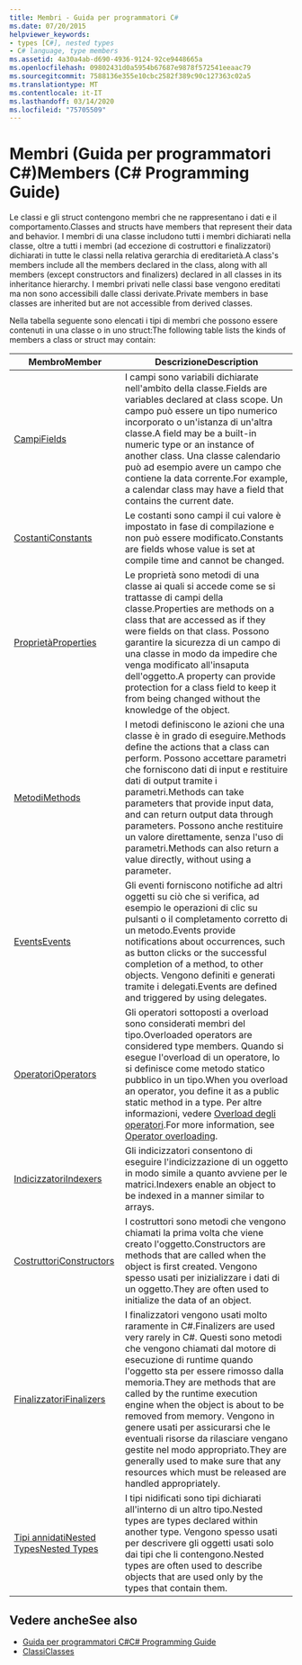 ```yaml
---
title: Membri - Guida per programmatori C#
ms.date: 07/20/2015
helpviewer_keywords:
- types [C#], nested types
- C# language, type members
ms.assetid: 4a30a4ab-d690-4936-9124-92ce9448665a
ms.openlocfilehash: 09802431d0a5954b67687e9878f572541eeaac79
ms.sourcegitcommit: 7588136e355e10cbc2582f389c90c127363c02a5
ms.translationtype: MT
ms.contentlocale: it-IT
ms.lasthandoff: 03/14/2020
ms.locfileid: "75705509"
---
```

# <a name="members-c-programming-guide"></a><span data-ttu-id="7ee5b-102">Membri (Guida per programmatori C#)</span><span class="sxs-lookup"><span data-stu-id="7ee5b-102">Members (C# Programming Guide)</span></span>

<span data-ttu-id="7ee5b-103">Le classi e gli struct contengono membri che ne rappresentano i dati e il comportamento.</span><span class="sxs-lookup"><span data-stu-id="7ee5b-103">Classes and structs have members that represent their data and behavior.</span></span> <span data-ttu-id="7ee5b-104">I membri di una classe includono tutti i membri dichiarati nella classe, oltre a tutti i membri (ad eccezione di costruttori e finalizzatori) dichiarati in tutte le classi nella relativa gerarchia di ereditarietà.</span><span class="sxs-lookup"><span data-stu-id="7ee5b-104">A class's members include all the members declared in the class, along with all members (except constructors and finalizers) declared in all classes in its inheritance hierarchy.</span></span> <span data-ttu-id="7ee5b-105">I membri privati nelle classi base vengono ereditati ma non sono accessibili dalle classi derivate.</span><span class="sxs-lookup"><span data-stu-id="7ee5b-105">Private members in base classes are inherited but are not accessible from derived classes.</span></span>  
  
 <span data-ttu-id="7ee5b-106">Nella tabella seguente sono elencati i tipi di membri che possono essere contenuti in una classe o in uno struct:</span><span class="sxs-lookup"><span data-stu-id="7ee5b-106">The following table lists the kinds of members a class or struct may contain:</span></span>  
  
|<span data-ttu-id="7ee5b-107">Membro</span><span class="sxs-lookup"><span data-stu-id="7ee5b-107">Member</span></span>|<span data-ttu-id="7ee5b-108">Descrizione</span><span class="sxs-lookup"><span data-stu-id="7ee5b-108">Description</span></span>|  
|------------|-----------------|  
|[<span data-ttu-id="7ee5b-109">Campi</span><span class="sxs-lookup"><span data-stu-id="7ee5b-109">Fields</span></span>](./fields.md)|<span data-ttu-id="7ee5b-110">I campi sono variabili dichiarate nell'ambito della classe.</span><span class="sxs-lookup"><span data-stu-id="7ee5b-110">Fields are variables declared at class scope.</span></span> <span data-ttu-id="7ee5b-111">Un campo può essere un tipo numerico incorporato o un'istanza di un'altra classe.</span><span class="sxs-lookup"><span data-stu-id="7ee5b-111">A field may be a built-in numeric type or an instance of another class.</span></span> <span data-ttu-id="7ee5b-112">Una classe calendario può ad esempio avere un campo che contiene la data corrente.</span><span class="sxs-lookup"><span data-stu-id="7ee5b-112">For example, a calendar class may have a field that contains the current date.</span></span>|  
|[<span data-ttu-id="7ee5b-113">Costanti</span><span class="sxs-lookup"><span data-stu-id="7ee5b-113">Constants</span></span>](./constants.md)|<span data-ttu-id="7ee5b-114">Le costanti sono campi il cui valore è impostato in fase di compilazione e non può essere modificato.</span><span class="sxs-lookup"><span data-stu-id="7ee5b-114">Constants are fields whose value is set at compile time and cannot be changed.</span></span>|  
|[<span data-ttu-id="7ee5b-115">Proprietà</span><span class="sxs-lookup"><span data-stu-id="7ee5b-115">Properties</span></span>](./properties.md)|<span data-ttu-id="7ee5b-116">Le proprietà sono metodi di una classe ai quali si accede come se si trattasse di campi della classe.</span><span class="sxs-lookup"><span data-stu-id="7ee5b-116">Properties are methods on a class that are accessed as if they were fields on that class.</span></span> <span data-ttu-id="7ee5b-117">Possono garantire la sicurezza di un campo di una classe in modo da impedire che venga modificato all'insaputa dell'oggetto.</span><span class="sxs-lookup"><span data-stu-id="7ee5b-117">A property can provide protection for a class field to keep it from being changed without the knowledge of the object.</span></span>|  
|[<span data-ttu-id="7ee5b-118">Metodi</span><span class="sxs-lookup"><span data-stu-id="7ee5b-118">Methods</span></span>](./methods.md)|<span data-ttu-id="7ee5b-119">I metodi definiscono le azioni che una classe è in grado di eseguire.</span><span class="sxs-lookup"><span data-stu-id="7ee5b-119">Methods define the actions that a class can perform.</span></span> <span data-ttu-id="7ee5b-120">Possono accettare parametri che forniscono dati di input e restituire dati di output tramite i parametri.</span><span class="sxs-lookup"><span data-stu-id="7ee5b-120">Methods can take parameters that provide input data, and can return output data through parameters.</span></span> <span data-ttu-id="7ee5b-121">Possono anche restituire un valore direttamente, senza l'uso di parametri.</span><span class="sxs-lookup"><span data-stu-id="7ee5b-121">Methods can also return a value directly, without using a parameter.</span></span>|  
|[<span data-ttu-id="7ee5b-122">Events</span><span class="sxs-lookup"><span data-stu-id="7ee5b-122">Events</span></span>](../events/index.md)|<span data-ttu-id="7ee5b-123">Gli eventi forniscono notifiche ad altri oggetti su ciò che si verifica, ad esempio le operazioni di clic su pulsanti o il completamento corretto di un metodo.</span><span class="sxs-lookup"><span data-stu-id="7ee5b-123">Events provide notifications about occurrences, such as button clicks or the successful completion of a method, to other objects.</span></span> <span data-ttu-id="7ee5b-124">Vengono definiti e generati tramite i delegati.</span><span class="sxs-lookup"><span data-stu-id="7ee5b-124">Events are defined and triggered by using delegates.</span></span>|  
|[<span data-ttu-id="7ee5b-125">Operatori</span><span class="sxs-lookup"><span data-stu-id="7ee5b-125">Operators</span></span>](../../language-reference/operators/index.md)|<span data-ttu-id="7ee5b-126">Gli operatori sottoposti a overload sono considerati membri del tipo.</span><span class="sxs-lookup"><span data-stu-id="7ee5b-126">Overloaded operators are considered type members.</span></span> <span data-ttu-id="7ee5b-127">Quando si esegue l'overload di un operatore, lo si definisce come metodo statico pubblico in un tipo.</span><span class="sxs-lookup"><span data-stu-id="7ee5b-127">When you overload an operator, you define it as a public static method in a type.</span></span> <span data-ttu-id="7ee5b-128">Per altre informazioni, vedere [Overload degli operatori](../../language-reference/operators/operator-overloading.md).</span><span class="sxs-lookup"><span data-stu-id="7ee5b-128">For more information, see [Operator overloading](../../language-reference/operators/operator-overloading.md).</span></span>|  
|[<span data-ttu-id="7ee5b-129">Indicizzatori</span><span class="sxs-lookup"><span data-stu-id="7ee5b-129">Indexers</span></span>](../indexers/index.md)|<span data-ttu-id="7ee5b-130">Gli indicizzatori consentono di eseguire l'indicizzazione di un oggetto in modo simile a quanto avviene per le matrici.</span><span class="sxs-lookup"><span data-stu-id="7ee5b-130">Indexers enable an object to be indexed in a manner similar to arrays.</span></span>|  
|[<span data-ttu-id="7ee5b-131">Costruttori</span><span class="sxs-lookup"><span data-stu-id="7ee5b-131">Constructors</span></span>](./constructors.md)|<span data-ttu-id="7ee5b-132">I costruttori sono metodi che vengono chiamati la prima volta che viene creato l'oggetto.</span><span class="sxs-lookup"><span data-stu-id="7ee5b-132">Constructors are methods that are called when the object is first created.</span></span> <span data-ttu-id="7ee5b-133">Vengono spesso usati per inizializzare i dati di un oggetto.</span><span class="sxs-lookup"><span data-stu-id="7ee5b-133">They are often used to initialize the data of an object.</span></span>|  
|[<span data-ttu-id="7ee5b-134">Finalizzatori</span><span class="sxs-lookup"><span data-stu-id="7ee5b-134">Finalizers</span></span>](./destructors.md)|<span data-ttu-id="7ee5b-135">I finalizzatori vengono usati molto raramente in C#.</span><span class="sxs-lookup"><span data-stu-id="7ee5b-135">Finalizers are used very rarely in C#.</span></span> <span data-ttu-id="7ee5b-136">Questi sono metodi che vengono chiamati dal motore di esecuzione di runtime quando l'oggetto sta per essere rimosso dalla memoria.</span><span class="sxs-lookup"><span data-stu-id="7ee5b-136">They are methods that are called by the runtime execution engine when the object is about to be removed from memory.</span></span> <span data-ttu-id="7ee5b-137">Vengono in genere usati per assicurarsi che le eventuali risorse da rilasciare vengano gestite nel modo appropriato.</span><span class="sxs-lookup"><span data-stu-id="7ee5b-137">They are generally used to make sure that any resources which must be released are handled appropriately.</span></span>|  
|[<span data-ttu-id="7ee5b-138">Tipi annidatiNested Types</span><span class="sxs-lookup"><span data-stu-id="7ee5b-138">Nested Types</span></span>](./nested-types.md)|<span data-ttu-id="7ee5b-139">I tipi nidificati sono tipi dichiarati all'interno di un altro tipo.</span><span class="sxs-lookup"><span data-stu-id="7ee5b-139">Nested types are types declared within another type.</span></span> <span data-ttu-id="7ee5b-140">Vengono spesso usati per descrivere gli oggetti usati solo dai tipi che li contengono.</span><span class="sxs-lookup"><span data-stu-id="7ee5b-140">Nested types are often used to describe objects that are used only by the types that contain them.</span></span>|  
  
## <a name="see-also"></a><span data-ttu-id="7ee5b-141">Vedere anche</span><span class="sxs-lookup"><span data-stu-id="7ee5b-141">See also</span></span>

- [<span data-ttu-id="7ee5b-142">Guida per programmatori C#</span><span class="sxs-lookup"><span data-stu-id="7ee5b-142">C# Programming Guide</span></span>](../index.md)
- [<span data-ttu-id="7ee5b-143">Classi</span><span class="sxs-lookup"><span data-stu-id="7ee5b-143">Classes</span></span>](./classes.md)
